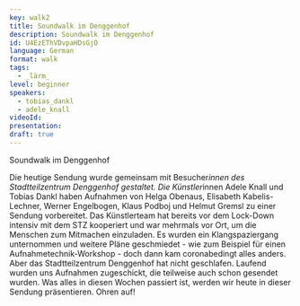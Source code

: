 ```yaml
---
key: walk2
title: Soundwalk im Denggenhof
description: Soundwalk im Denggenhof
id: U4EzEThVDvpaHDsGjO
language: German
format: walk
tags:
  - _lärm_
level: beginner
speakers:
  - tobias_dankl
  - adele_knall
videoId: 
presentation: 
draft: true
---
```


Soundwalk im Denggenhof

Die heutige Sendung wurde gemeinsam mit Besucher*innen des
Stadtteilzentrum Denggenhof gestaltet. Die Künstler*innen Adele Knall
und Tobias Dankl haben Aufnahmen von Helga Obenaus, Elisabeth
Kabelis-Lechner, Werner Engelbogen, Klaus Podboj und Helmut Gremsl zu
einer Sendung vorbereitet. Das Künstlerteam hat bereits vor dem
Lock-Down intensiv mit dem STZ kooperiert und war mehrmals vor Ort, um
die Menschen zum Mitmachen einzuladen. Es wurden ein Klangspaziergang
unternommen und weitere Pläne geschmiedet - wie zum Beispiel für einen
Aufnahmetechnik-Workshop - doch dann kam coronabedingt alles anders.
Aber das Stadtteilzentrum Denggenhof hat nicht geschlafen. Laufend
wurden uns Aufnahmen zugeschickt, die teilweise auch schon gesendet
wurden. Was alles in diesen Wochen passiert ist, werden wir heute in
dieser Sendung präsentieren. Ohren auf!
